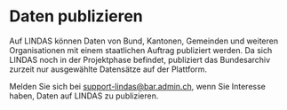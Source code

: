 # Daten publizieren

Auf LINDAS können Daten von Bund, Kantonen, Gemeinden und weiteren Organisationen mit einem staatlichen Auftrag publiziert werden. Da sich LINDAS noch in der Projektphase befindet, publiziert das Bundesarchiv zurzeit nur ausgewählte Datensätze auf der Plattform.

Melden Sie sich bei [support-lindas@bar.admin.ch](mailto:support-lindas@bar.admin.ch), wenn Sie Interesse haben, Daten auf LINDAS zu publizieren.
